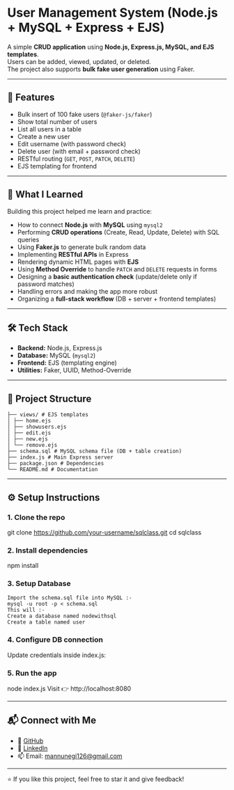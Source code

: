 # User Management System (Node.js + MySQL + Express + EJS)

A simple **CRUD application** using **Node.js, Express.js, MySQL, and EJS templates**.  
Users can be added, viewed, updated, or deleted.  
The project also supports **bulk fake user generation** using Faker.

---

## 🚀 Features
- Bulk insert of 100 fake users (`@faker-js/faker`)
- Show total number of users
- List all users in a table
- Create a new user
- Edit username (with password check)
- Delete user (with email + password check)
- RESTful routing (`GET`, `POST`, `PATCH`, `DELETE`)
- EJS templating for frontend

---

## 📖 What I Learned
Building this project helped me learn and practice:
- How to connect **Node.js** with **MySQL** using `mysql2`
- Performing **CRUD operations** (Create, Read, Update, Delete) with SQL queries
- Using **Faker.js** to generate bulk random data
- Implementing **RESTful APIs** in Express
- Rendering dynamic HTML pages with **EJS**
- Using **Method Override** to handle `PATCH` and `DELETE` requests in forms
- Designing a **basic authentication check** (update/delete only if password matches)
- Handling errors and making the app more robust
- Organizing a **full-stack workflow** (DB + server + frontend templates)

---

## 🛠️ Tech Stack
- **Backend:** Node.js, Express.js
- **Database:** MySQL (`mysql2`)
- **Frontend:** EJS (templating engine)
- **Utilities:** Faker, UUID, Method-Override

---

## 📂 Project Structure
```
├── views/ # EJS templates
│ ├── home.ejs
│ ├── showusers.ejs
│ ├── edit.ejs
│ ├── new.ejs
│ └── remove.ejs
├── schema.sql # MySQL schema file (DB + table creation)
├── index.js # Main Express server
├── package.json # Dependencies
└── README.md # Documentation
```

---

## ⚙️ Setup Instructions

### 1. Clone the repo
git clone https://github.com/your-username/sqlclass.git
cd sqlclass
### 2. Install dependencies
npm install
### 3. Setup Database
```
Import the schema.sql file into MySQL :-
mysql -u root -p < schema.sql
This will :-
Create a database named nodewithsql
Create a table named user
```
### 4. Configure DB connection
Update credentials inside index.js:
### 5. Run the app
node index.js
Visit 👉 http://localhost:8080

---

## 📬 Connect with Me

- 💼 [GitHub](https://github.com/mukulnegi2004)
- 💬 [LinkedIn](https://www.linkedin.com/in/mukul-negi-431039378/)
- 📫 Email: mannunegi126@gmail.com

---

⭐ If you like this project, feel free to star it and give feedback!
